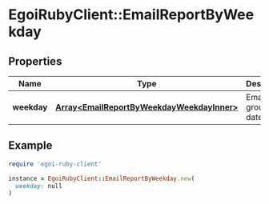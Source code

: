 # EgoiRubyClient::EmailReportByWeekday

## Properties

| Name | Type | Description | Notes |
| ---- | ---- | ----------- | ----- |
| **weekday** | [**Array&lt;EmailReportByWeekdayWeekdayInner&gt;**](EmailReportByWeekdayWeekdayInner.md) | Email stats grouped by date | [optional] |

## Example

```ruby
require 'egoi-ruby-client'

instance = EgoiRubyClient::EmailReportByWeekday.new(
  weekday: null
)
```

